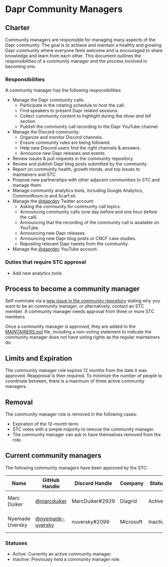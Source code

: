 # Dapr Community Managers

## Charter

Community managers are responsible for managing many aspects of the Dapr community. The goal is to achieve and maintain a healthy and growing Dapr community where everyone feels welcome and is encouraged to share knowledge and learn from each other. This document outlines the responsibilities of a community manager and the process involved in becoming one.

### Responsibilities

A community manager has the following responsibilities:

* Manage the Dapr community calls:
   * Participate in the rotating schedule to host the call.
   * Find speakers to present Dapr related sessions.
   * Collect community content to highlight during the _show and tell_ section.
   * Publish the community call recording to the Dapr YouTube channel.
* Manage the Discord community:
   * Organize and monitor Discord channels.
   * Ensure community rules are being followed.
   * Help new Discord users find the right channels & answers.
   * Announce new Dapr releases and events.
* Review issues & pull requests in the community repository.
* Review and publish Dapr blog posts submitted by the community.
* Report on community health, growth trends, and top issues to maintainers and STC.
* Propose new partnerships with other adjacent communities to STC and manage them.
* Manage community analytics tools, including Google Analytics, CommonRoom.io and Scarf.sh.
* Manage the [@daprdev](https://twitter.com/daprdev) Twitter account:
   * Asking the community for community call topics.
   * Announcing community calls (one day before and one hour before the call).
   * Announcing that the recording of the community call is available on YouTube.
   * Announcing new Dapr releases.
   * Announcing new Dapr blog posts or CNCF case studies.
   * Reposting relevant Dapr tweets from the community.
* Manage the [@daprdev](https://www.youtube.com/@daprdev) YouTube account.

### Duties that require STC approval

* Add new analytics tools

## Process to become a community manager

Self-nominate via a [new issue in the community repository](https://github.com/dapr/community/issues/new) stating why you want to be an community manager, or alternatively, contact an STC member. A community manager needs approval from three or more STC members. 

Once a community manager is approved, they are added to the [MAINTAINERS.md](./MAINTAINERS.md) file, including a non-voting statement to indicate the community manager does not have voting rights as the regular maintainers do.

## Limits and Expiration

The community manager role expires 12 months from the date it was approved. Reapproval is then required. To minimize the number of people to coordinate between, there is a maximum of three active community managers. 

## Removal

The community manager role is removed in the following cases:
* Expiration of the 12-month term.
* STC votes with a simple majority to remove the community manager.
* The community manager can ask to have themselves removed from the role. 

## Current community managers
The following community managers have been approved by the STC:

| Name | GitHub Handle | Discord Handle | Company | Status | Timezone | Term Start | Term End |
| - | - | -  | - | - | - | - | -
| Marc Duiker | [@marcduiker](https://github.com/marcduiker) | MarcDuiker#2929 | Diagrid | Active | UTC+1/CET | Feb 15th, 2023 | Feb 15th, 2024
| Nyemade Uversky  | [@nyemade-uversky](https://github.com/nyemade-uversky) | nuversky#2099 | Microsoft | Inactive | PST | Feb 15th, 2023 | Feb 15th, 2024

### Statuses
   * Active: Currently an active community manager.
   * Inactive: Previously held a community manager role.
